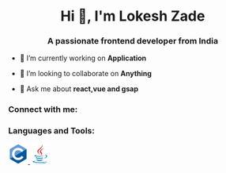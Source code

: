 <h1 align="center">Hi 👋, I'm Lokesh Zade</h1>
<h3 align="center">A passionate frontend developer from India</h3>

- 🔭 I’m currently working on **Application**

- 👯 I’m looking to collaborate on **Anything**

- 💬 Ask me about **react,vue and gsap**

<h3 align="left">Connect with me:</h3>
<p align="left">
</p>

<h3 align="left">Languages and Tools:</h3>
<p align="left"> <a href="https://www.cprogramming.com/" target="_blank" rel="noreferrer"> <img src="https://raw.githubusercontent.com/devicons/devicon/master/icons/c/c-original.svg" alt="c" width="40" height="40"/> </a> <a href="https://www.java.com" target="_blank" rel="noreferrer"> <img src="https://raw.githubusercontent.com/devicons/devicon/master/icons/java/java-original.svg" alt="java" width="40" height="40"/> </a> </p>
